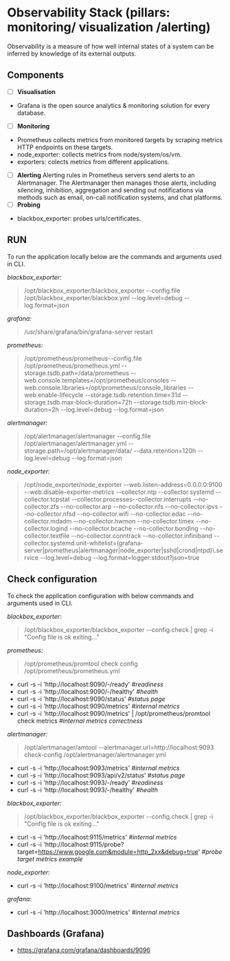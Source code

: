 # Observability Stack (pillars: monitoring/ visualization /alerting) <a name="top"></a>
Observability is a measure of how well internal states of a system can be inferred by knowledge of its external outputs.


## Components
- [ ] **Visualisation**
- Grafana is the open source analytics & monitoring solution for every database.
- [ ] **Monitoring**
- Prometheus collects metrics from monitored targets by scraping metrics HTTP endpoints on these targets.
- node_exporter: collects metrics from node/system/os/vm.
- exporters: colects metrics from different applications.
- [ ] **Alerting**
Alerting rules in Prometheus servers send alerts to an Alertmanager. The Alertmanager then manages those alerts, including silencing, inhibition, aggregation and sending out notifications via methods such as email, on-call notification systems, and chat platforms.
- [ ] **Probing**
- blackbox_exporter: probes urls/certificates.

## RUN
To run the application locally below are the commands and arguments used in CLI.

*blackbox_exporter:*
> /opt/blackbox_exporter/blackbox_exporter --config.file /opt/blackbox_exporter/blackbox.yml --log.level=debug --log.format=json

*grafana:*
> /usr/share/grafana/bin/grafana-server restart
		
*prometheus:*
> /opt/prometheus/prometheus--config.file /opt/prometheus/prometheus.yml --storage.tsdb.path=/data/prometheus --web.console.templates=/opt/prometheus/consoles --web.console.libraries=/opt/prometheus/console_libraries --web.enable-lifecycle --storage.tsdb.retention.time=31d --storage.tsdb.max-block-duration=72h --storage.tsdb.min-block-duration=2h --log.level=debug --log.format=json

*alertmanager:*
> /opt/alertmanager/alertmanager --config.file /opt/alertmanager/alertmanager.yml --storage.path=/opt/alertmanager/data/ --data.retention=120h --log.level=debug --log.format=json

*node_exporter:*
> /opt/node_exporter/node_exporter --web.listen-address=0.0.0.0:9100 --web.disable-exporter-metrics --collector.ntp --collector.systemd --collector.tcpstat --collector.processes--collector.interrupts --no-collector.zfs --no-collector.arp --no-collector.nfs --no-collector.ipvs --no-collector.nfsd --no-collector.wifi --no-collector.edac --no-collector.mdadm --no-collector.hwmon --no-collector.timex --no-collector.logind --no-collector.bcache --no-collector.bonding --no-collector.textfile --no-collector.conntrack --no-collector.infiniband --collector.systemd.unit-whitelist=(grafana-server|prometheus|alertmanager|node_exporter|sshd|crond|ntpd)\\.service --log.level=debug --log.format=logger:stdout?json=true


## Check configuration
To check the application configuration with below commands and arguments used in CLI.

*blackbox_exporter:*
> /opt/blackbox_exporter/blackbox_exporter --config.check | grep -i "Config file is ok exiting..."
	
*prometheus:*
> /opt/prometheus/promtool check config /opt/prometheus/prometheus.yml

- curl -s -i 'http://localhost:9090/-/ready'
*#readiness*
- curl -s -i 'http://localhost:9090/-/healthy'
*#health*
- curl -s -i 'http://localhost:9090/status'
*#status page*
- curl -s -i 'http://localhost:9090/metrics'
*#internal metrics*
- curl -s -i 'http://localhost:9090/metrics' | /opt/prometheus/promtool check metrics
*#internal metrics correctness*

*alertmanager:*
> /opt/alertmanager/amtool --alertmanager.url=http://localhost:9093 check-config /opt/alertmanager/alertmanager.yml

- curl -s -i 'http://localhost:9093/metrics'
*#internal metrics*
- curl -s -i 'http://localhost:9093/api/v2/status'
*#status page*
- curl -s -i 'http://localhost:9093/-/ready'
*#readiness*
- curl -s -i 'http://localhost:9093/-/healthy'
*#health*

*blackbox_exporter:*
> /opt/blackbox_exporter/blackbox_exporter --config.check | grep -i "Config file is ok exiting..."

- curl -s -i 'http://localhost:9115/metrics'
*#internal metrics*
- curl -s -i 'http://localhost:9115/probe?target=https://www.google.com&module=http_2xx&debug=true'
*#probe target metrics example*

*node_exporter:*

- curl -s -i 'http://localhost:9100/metrics'
*#internal metrics*

*grafana:*

- curl -s -i 'http://localhost:3000/metrics'
*#internal metrics*


## Dashboards (Grafana)
- https://grafana.com/grafana/dashboards/9096
